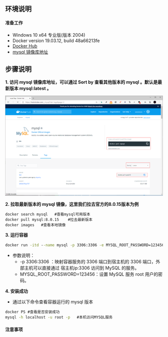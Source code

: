 ## **环境说明**

#### 准备工作

- Windows 10 x64 专业版(版本 2004)
- Docker version 19.03.12, build 48a66213fe
- [Docker Hub](https://hub.docker.com/)
- [mysql 镜像库地址](https://hub.docker.com/_/mysql?tab=tags)

## **步骤说明**

**1. 访问 mysql 镜像库地址，可以通过 Sort by 查看其他版本的 mysql 。默认是最新版本 mysql:latest 。**

![mysql镜像库](..//img/ct_img/dk36.png)

**2. 拉取最新版本的 mysql 镜像，这里我们拉去官方的8.0.15版本为例**

```cmd
docker search mysql   #查看mysql可用版本
docker pull mysql:8.0.15    #拉去最新版本
docker images   #查看本地镜像
```

**3. 运行容器**

```cmd
docker run -itd --name mysql -p 3306:3306 -e MYSQL_ROOT_PASSWORD=123456 mysql
```

- 参数说明：
  - -p 3306:3306 ：映射容器服务的 3306 端口到宿主机的 3306 端口，外部主机可以直接通过 宿主机ip:3306 访问到 MySQL 的服务。
  - MYSQL_ROOT_PASSWORD=123456：设置 MySQL 服务 root 用户的密码。

**4. 安装成功**

- 通过以下命令查看容器运行的 mysql 版本

```cmd
docker PS #查看是否安装成功
mysql -h localhost -u root -p   #本机访问MYSQL服务
```

#### 注意事项

